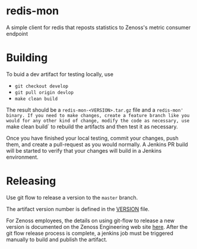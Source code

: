 redis-mon
=========

A simple client for redis that reposts statistics to Zenoss's metric consumer endpoint

# Building
To buid a dev artifact for testing locally, use
  * `git checkout develop`
  * `git pull origin devlop`
  * `make clean build`

The result should be a `redis-mon-<VERSION>.tar.gz` file and a `redis-mon' binary.
If you need to make changes, create a feature branch like you would for any other kind of change, modify the
code as necessary, use `make clean build` to rebuild the artifacts and then test it as necessary.

Once you have finished your local testing, commit your changes, push them, and create a pull-request as you would
normally. A Jenkins PR build will be started to verify that your changes will build in
a Jenkins environment.

# Releasing

Use git flow to release a version to the `master` branch.

The artifact version number is defined in the [VERSION](./VERSION) file.

For Zenoss employees, the details on using git-flow to release a new version is documented on the Zenoss Engineering 
web site [here](https://sites.google.com/a/zenoss.com/engineering/home/faq/developer-patterns/using-git-flow).
After the git flow release process is complete, a jenkins job must be triggered manually to build and publish the artifact. 
